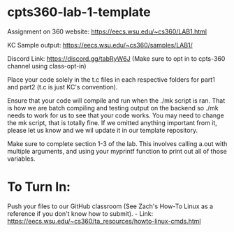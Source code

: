 # cpts360-lab-1-template

Assignment on 360 website: https://eecs.wsu.edu/~cs360/LAB1.html

KC Sample output: https://eecs.wsu.edu/~cs360/samples/LAB1/

Discord Link: https://discord.gg/tabRyW6J (Make sure to opt in to cpts-360 channel using class-opt-in)

Place your code solely in the t.c files in each respective folders for part1 and part2 (t.c is just KC's convention). 

Ensure that your code will compile and run when the ./mk script is ran. That is how we are batch compiling and testing output on the backend so ./mk needs to work for us to see that your code works. You may need to change the mk script, that is totally fine. If we omitted anything important from it, please let us know and we wil update it in our template repository. 

Make sure to complete section 1-3 of the lab. This involves calling a.out with multiple arguments, and using your myprintf function to print out all of those variables.

# To Turn In:
Push your files to our GitHub classroom (See Zach's How-To Linux as a reference if you don't know how to submit). 
    - Link: https://eecs.wsu.edu/~cs360/ta_resources/howto-linux-cmds.html
